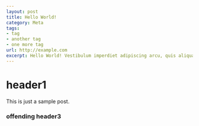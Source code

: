 ```yaml
---
layout: post
title: Hello World!
category: Meta
tags:
- tag
- another tag
- one more tag
url: http://example.com
excerpt: Hello World! Vestibulum imperdiet adipiscing arcu, quis aliquam dolor condimentum dapibus. Aliquam fermentum leo aliquet quam volutpat et molestie mauris mattis. Suspendisse semper consequat velit in suscipit.
---
```

# header1

This is just a sample post.

### offending header3
